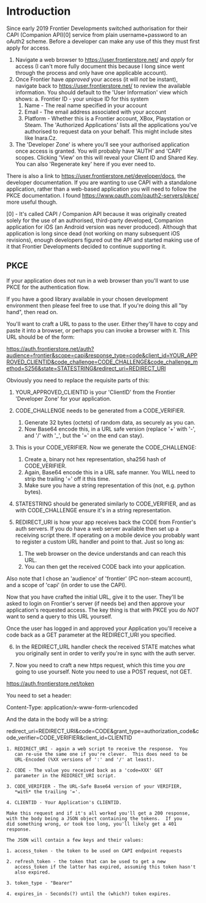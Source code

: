 Introduction
============

  Since early 2019 Frontier Developments switched authorisation for their CAPI (Companion API)[0] service from plain username+password to an oAuth2 scheme.
  Before a developer can make any use of this they must first apply for access.

1. Navigate a web browser to <https://user.frontierstore.net/> and *apply* for access (I can't more fully document this because I long since went through the process and only have one applicable account).
2. Once Frontier have *approved* your access (it will _not_ be instant), navigate back to <https://user.frontierstore.net/> to review the available information.  You should default to the 'User Information' view which shows: a. Frontier ID - your unique ID for this system
	1. Name - The real name specified in your account
	2. Email - The email address associated with your account
	3. Platform - Whether this is a Frontier account, XBox, Playstation or Steam.  The 'Authorized Applications' lists all the applications you've authorised to request data on your behalf.  This might include sites like Inara.Cz.  
3. The 'Developer Zone' is where you'll see your authorised application once access is granted.  You will probably have 'AUTH' and 'CAPI' scopes.  Clicking 'View' on this will reveal your Client ID and Shared Key.  You can also 'Regenerate key' here if you ever need to.  

  There is also a link to <https://user.frontierstore.net/developer/docs>,
 the developer documentation.  If you are wanting to use CAPI with a
 standalone application, rather than a web-based application you will
 need to follow the PKCE documentation.
   I found <https://www.oauth.com/oauth2-servers/pkce/> more useful
 though.
  
[0] - It's called CAPI / Companion API because it was originally created
solely for the use of an authorised, third-party developed, Companion
application for iOS (an Android version was never produced).  Although
that application is long since dead (not working on many subsequent iOS
revisions), enough developers figured out the API and started making use
of it that Frontier Developments decided to continue supporting it.

PKCE
----

  If your application does not run in a web browser than you'll want to
use PKCE for the authentication flow.

  If you have a good library available in your chosen development
environment then please feel free to use that.  If you're doing this all
"by hand", then read on.

  You'll want to craft a URL to pass to the user.  Either they'll have
to copy and paste it into a browser, or perhaps you can invoke a browser
with it.
  This URL should be of the form:

<https://auth.frontierstore.net/auth?audience=frontier&scope=capi&response_type=code&client_id=YOUR_APPROVED_CLIENTID&code_challenge=CODE_CHALLENGE&code_challenge_method=S256&state=STATESTRING&redirect_uri=REDIRECT_URI>

  Obviously you need to replace the requisite parts of this:

1. YOUR_APPROVED_CLIENTID is your 'ClientID' from the Frontier
    'Developer Zone' for your application.
2. CODE_CHALLENGE needs to be generated from a CODE_VERIFIER.

	1. Generate 32 bytes (octets) of random data, as securely as you can.
	2. Now Base64 encode this, in a URL safe version (replace '+' with
      '-', and '/' with '_', but the '=' on the end can stay).

3. This is your CODE_VERIFIER.  Now we generate the CODE_CHALLENGE:

	1. Create a, binary not hex representation, sha256 hash of
      CODE_VERIFIER.
	2. Again, Base64 encode this in a URL safe manner.  You WILL need
     to strip the trailing '=' off it this time.
	3. Make sure you have a string representation of this (not, e.g.
      python bytes).

4. STATESTRING should be generated similarly to CODE_VERIFIER, and
    as with CODE_CHALLENGE ensure it's in a string representation.
5. REDIRECT_URI is how your app receives back the CODE from
    Frontier's auth servers.  If you do have a web server available then
    set up a receiving script there.  If operating on a mobile device
    you probably want to register a custom URL handler and point to
    that.  Just so long as:

	1. The web browser on the device understands and can reach this
       URL.
	2. You can then get the received CODE back into your application.

Also note that I chose an 'audience' of 'frontier' (PC non-steam
account), and a scope of 'capi' (in order to use the CAPI).

Now that you have crafted the initial URL, give it to the user.
They'll be asked to login on Frontier's server (if needs be) and then
approve your application's requested access.  The key thing is that with
PKCE you do *NOT* want to send a query to this URL yourself.

  Once the user has logged in and approved your Application you'll
receive a code back as a GET parameter at the REDIRECT_URI you
specified.

6. In the REDIRECT_URL handler check the received STATE matches what
    you originally sent in order to verify you're in sync with the auth
    server.

7. Now you need to craft a new https request, which this time you *are*
    going to use yourself.  Note you need to use a POST request, not
    GET.

 <https://auth.frontierstore.net/token>

 You need to set a header:

  Content-Type: application/x-www-form-urlencoded

 And the data in the body will be a string:

  redirect_uri=REDIRECT_URI&code=CODE&grant_type=authorization_code&code_verifier=CODE_VERIFIER&client_id=CLIENTID

	1. REDIRECT_URI - again a web script to receive the response.  You
       can re-use the same one if you're clever.  This does need to be
       URL-Encoded (%XX versions of ':' and '/' at least).

	2. CODE - The value you received back as a 'code=XXX' GET
       parameter in the REDIRECT_URI script.

	3. CODE_VERIFIER - The URL-Safe Base64 version of your VERIFIER,
       *with* the trailing '='.

	4. CLIENTID - Your Application's CLIENTID.

    Make this request and if it's all worked you'll get a 200 response,
    with the body being a JSON object containing the tokens.  If you
    did something wrong, or took too long, you'll likely get a 401
    response.

    The JSON will contain a few keys and their values:

	1. access_token - the token to be used on CAPI endpoint requests

	2. refresh_token - the token that can be used to get a new
       access_token if the latter has expired, assuming this token hasn't
       also expired.

	3. token_type - "Bearer"

	4. expires_in - Seconds(?) until the (which?) token expires. 
